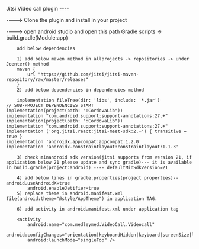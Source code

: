 
Jitsi Video call plugin ----

---->  Clone the plugin and install in your project

---->  open android studio and open this path Gradle scripts -> build.gradle(Module:app)

        add below dependencies 

        1) add below maven method in allprojects -> repositories -> under Jcenter() method
        maven {
            url "https://github.com/jitsi/jitsi-maven-repository/raw/master/releases"
        }
        2) add below dependencies in dependencies method

        implementation fileTree(dir: 'libs', include: '*.jar')
    // SUB-PROJECT DEPENDENCIES START
    implementation(project(path: ":CordovaLib"))
    implementation "com.android.support:support-annotations:27.+"
    implementation(project(path: ":CordovaLib"))
    implementation "com.android.support:support-annotations:27.+"
    implementation ('org.jitsi.react:jitsi-meet-sdk:2.+') { transitive = true }
    implementation 'androidx.appcompat:appcompat:1.2.0'
    implementation 'androidx.constraintlayout:constraintlayout:1.1.3'

        3) check minandroid sdk version(jitsi supports from version 21, if application below 21 please update and sync gradle)--- it is available in build.gradle(project:android) ---- defaultMinSdkVersion=21 

        4) add below lines in gradle.properties(project properties)-- android.useAndroidX=true
            android.enableJetifier=true
        5) replace theme in android.manifest.xml file(android:theme="@style/AppTheme") in application TAG.

        6) add activity in android.manifest.xml under application tag

        <activity
            android:name="com.medleymed.VideoCall.Videocall"
            android:configChanges="orientation|keyboardHidden|keyboard|screenSize|locale|smallestScreenSize|screenLayout|uiMode"
            android:launchMode="singleTop" />

